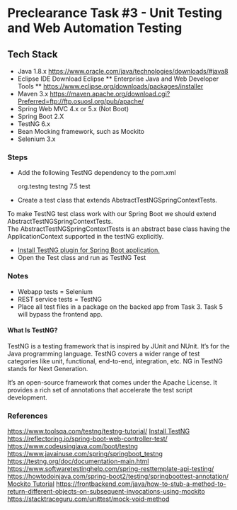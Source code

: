 # Preclearance Task #3 - Unit Testing and Web Automation Testing

## Tech Stack
 - Java 1.8.x 
https://www.oracle.com/java/technologies/downloads/#java8
 - Eclipse IDE 
Download Eclipse ** Enterprise Java and Web Developer Tools **
https://www.eclipse.org/downloads/packages/installer
 - Maven 3.x 
https://maven.apache.org/download.cgi?Preferred=ftp://ftp.osuosl.org/pub/apache/
 - Spring Web MVC 4.x or 5.x (Not Boot) 
 - Spring Boot 2.X 
 -	TestNG 6.x
 -	Bean Mocking framework, such as Mockito
 -	Selenium 3.x
 
### Steps
- Add the following TestNG dependency to the pom.xml
	
	<!-- Testing Framework TestNG -->
	<dependency>
	    <groupId>org.testng</groupId>
	    <artifactId>testng</artifactId>
	    <version>7.5</version>
	    <scope>test</scope>
	</dependency>
- Create a test class that extends AbstractTestNGSpringContextTests.

To make TestNG test class work with our Spring Boot we should extend AbstractTestNGSpringContextTests. <br />
The AbstractTestNGSpringContextTests is an abstract base class having the ApplicationContext supported in the testNG explicitly.

- [Install TestNG plugin for Spring Boot application.](https://testng.org/doc/download.html)
- Open the Test class and run as TestNG Test 

### Notes
 -	Webapp tests = Selenium
 -	REST service tests = TestNG
 -	Place all test files in a package on the backed app from Task 3. Task 5 will bypass the frontend app.
 
#### What Is TestNG?
TestNG is a testing framework that is inspired by JUnit and NUnit. It’s for the Java programming language. TestNG covers a wider range of test categories like unit, functional, end-to-end, integration, etc. NG in TestNG stands for Next Generation.

It’s an open-source framework that comes under the Apache License. It provides a rich set of annotations that accelerate the test script development.
 
### References
https://www.toolsqa.com/testng/testng-tutorial/
[Install TestNG](https://testng.org/doc/download.html)
https://reflectoring.io/spring-boot-web-controller-test/ <br />
https://www.codeusingjava.com/boot/testng <br />
https://www.javainuse.com/spring/springboot_testng <br />
https://testng.org/doc/documentation-main.html <br />
https://www.softwaretestinghelp.com/spring-resttemplate-api-testing/ <br />
https://howtodoinjava.com/spring-boot2/testing/springboottest-annotation/ <br />
[Mockito Tutorial](https://www.tutorialspoint.com/mockito/index.htm)
https://frontbackend.com/java/how-to-stub-a-method-to-return-different-objects-on-subsequent-invocations-using-mockito
https://stacktraceguru.com/unittest/mock-void-method
